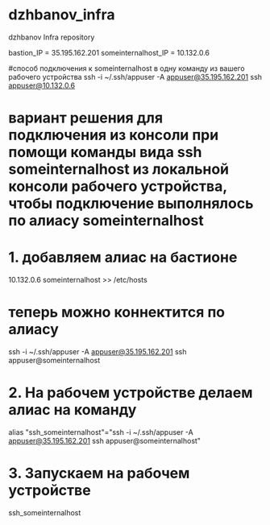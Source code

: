 # dzhbanov_infra
dzhbanov Infra repository

bastion_IP = 35.195.162.201
someinternalhost_IP = 10.132.0.6



#способ подключения к someinternalhost в одну команду из вашего рабочего устройства
 ssh -i ~/.ssh/appuser -A appuser@35.195.162.201 ssh appuser@10.132.0.6

# вариант решения для подключения из консоли при  помощи команды вида ssh someinternalhost из локальной консоли рабочего устройства, чтобы подключение выполнялось по алиасу someinternalhost

# 1. добавляем алиас на бастионе
 10.132.0.6 someinternalhost >> /etc/hosts 
# теперь можно коннектится по алиасу
ssh -i ~/.ssh/appuser -A appuser@35.195.162.201 ssh appuser@someinternalhost

# 2. На рабочем устройстве делаем алиас на команду
alias "ssh_someinternalhost"="ssh -i ~/.ssh/appuser -A appuser@35.195.162.201 ssh appuser@someinternalhost"

# 3. Запускаем на рабочем устройстве 
 ssh_someinternalhost
 